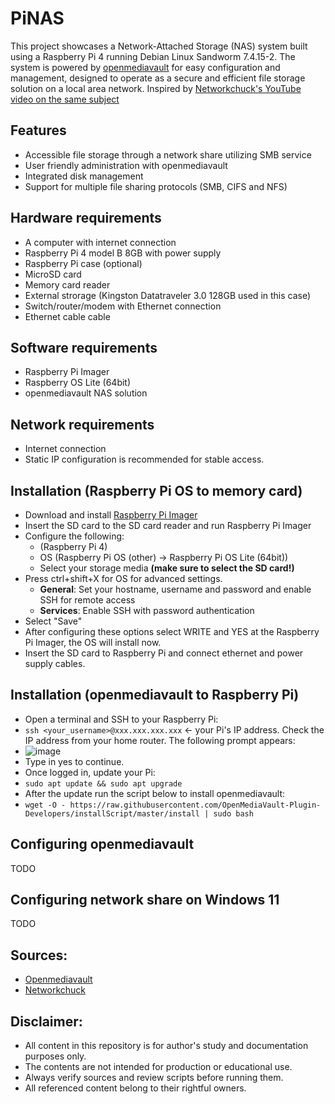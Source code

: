 # PiNAS

This project showcases a Network-Attached Storage (NAS) system built using a Raspberry Pi 4 running Debian Linux Sandworm 7.4.15-2. The system is powered by <a href="https://www.openmediavault.org">openmediavault</a> for easy configuration and management, designed to operate as a secure and efficient file storage solution on a local area network. Inspired by <a href ="https://youtu.be/gyMpI8csWis?si=il20hzJr9_SuEvVr">Networkchuck's YouTube video on the same subject </a>

## Features

* Accessible file storage through a network share utilizing SMB service
* User friendly administration with openmediavault
* Integrated disk management
* Support for multiple file sharing protocols (SMB, CIFS and NFS)

## Hardware requirements

* A computer with internet connection
* Raspberry Pi 4 model B 8GB with power supply
* Raspberry Pi case (optional)
* MicroSD card
* Memory card reader
* External strorage (Kingston Datatraveler 3.0 128GB used in this case)
* Switch/router/modem with Ethernet connection
* Ethernet cable cable

## Software requirements

* Raspberry Pi Imager
* Raspberry OS Lite (64bit)
* openmediavault NAS solution

## Network requirements

* Internet connection
* Static IP configuration is recommended for stable access.

## Installation (Raspberry Pi OS to memory card)

* Download and install <a href="https://www.raspberrypi.com/software/">Raspberry Pi Imager<a>
* Insert the SD card to the SD card reader and run Raspberry Pi Imager
* Configure the following:
  *  (Raspberry Pi 4)
  *  OS (Raspberry Pi OS (other) -> Raspberry Pi OS Lite (64bit))
  * Select your storage media **(make sure to select the SD card!)**
* Press ctrl+shift+X for OS for advanced settings.
  * **General**: Set your hostname, username and password and enable SSH for remote access
  * **Services**: Enable SSH with password authentication
* Select "Save"
* After configuring these options select WRITE and YES at the Raspberry Pi Imager, the OS will install now.
* Insert the SD card to Raspberry Pi and connect ethernet and power supply cables.

## Installation (openmediavault to Raspberry Pi)

* Open a terminal and SSH to your Raspberry Pi:
* `ssh <your_username>@xxx.xxx.xxx.xxx` <- your Pi's IP address. Check the IP address from your home router. The following prompt appears:
* ![image](https://github.com/user-attachments/assets/9fa86a1a-32ca-4d89-b0bf-bb4e2e736dc1)
* Type in yes to continue.
* Once logged in, update your Pi:
* `sudo apt update && sudo apt upgrade`
* After the update run the script below to install openmediavault:
* `wget -O - https://raw.githubusercontent.com/OpenMediaVault-Plugin-Developers/installScript/master/install | sudo bash`

## Configuring openmediavault

TODO

## Configuring network share on Windows 11

TODO

## Sources:

* <a href="https://www.openmediavault.org">Openmediavault</a>
* <a href="https://academy.networkchuck.com">Networkchuck</a>

## **Disclaimer:**

* All content in this repository is for author's study and documentation purposes only.
* The contents are not intended for production or educational use.
* Always verify sources and review scripts before running them.
* All referenced content belong to their rightful owners.
